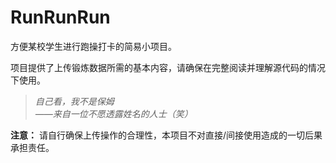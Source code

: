 # RunRunRun

方便某校学生进行跑操打卡的简易小项目。

项目提供了上传锻炼数据所需的基本内容，请确保在完整阅读并理解源代码的情况下使用。

> *自己看，我不是保姆*  
> *——来自一位不愿透露姓名的人士（笑）*

**注意：** 请自行确保上传操作的合理性，本项目不对直接/间接使用造成的一切后果承担责任。
